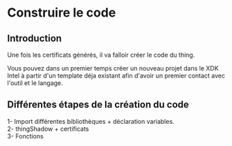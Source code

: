# Construire le code

## Introduction

Une fois les certificats générés, il va falloir créer le code du thing. </br>

Vous pouvez dans un premier temps créer un nouveau projet dans le XDK Intel à partir d'un template déja existant afin d'avoir un premier contact avec l'outil et le langage. </br>

## Différentes étapes de la création du code

1- Import différentes bibliothèques + déclaration variables. </br>
2- thingShadow + certificats </br>
3- Fonctions </br>
